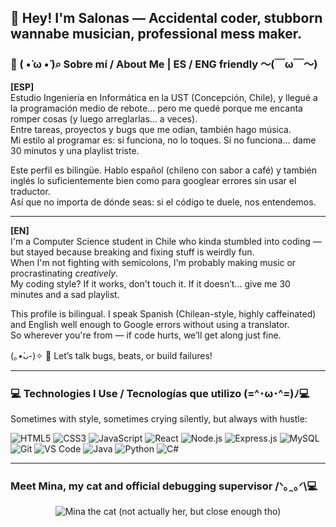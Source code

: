 ## 👋 Hey! I'm Salonas — Accidental coder, stubborn wannabe musician, professional mess maker.

### 📖 ( •̀ ω •́ )⌕ Sobre mí / About Me | ES / ENG friendly 〜(￣ω￣〜)

**[ESP]**  
Estudio Ingeniería en Informática en la UST (Concepción, Chile), y llegué a la programación medio de rebote… pero me quedé porque me encanta romper cosas (y luego arreglarlas… a veces).  
Entre tareas, proyectos y bugs que me odian, también hago música.  
Mi estilo al programar es: si funciona, no lo toques. Si no funciona… dame 30 minutos y una playlist triste.

Este perfil es bilingüe. Hablo español (chileno con sabor a café) y también inglés lo suficientemente bien como para googlear errores sin usar el traductor.  
Así que no importa de dónde seas: si el código te duele, nos entendemos.

---

**[EN]**  
I'm a Computer Science student in Chile who kinda stumbled into coding — but stayed because breaking and fixing stuff is weirdly fun.  
When I'm not fighting with semicolons, I'm probably making music or procrastinating *creatively*.  
My coding style? If it works, don't touch it. If it doesn’t… give me 30 minutes and a sad playlist.

This profile is bilingual. I speak Spanish (Chilean-style, highly caffeinated) and English well enough to Google errors without using a translator.  
So wherever you're from — if code hurts, we’ll get along just fine.

(｡•̀ᴗ-)✧ 💬 Let’s talk bugs, beats, or build failures!

---

### 💻 Technologies I Use / Tecnologías que utilizo (=^･ω･^=)ﾉ💻

Sometimes with style, sometimes crying silently, but always with hustle:

<p align="left">

  <img src="https://img.shields.io/badge/HTML5-E34F26?style=for-the-badge&logo=html5&logoColor=white" alt="HTML5" />
  <img src="https://img.shields.io/badge/CSS3-1572B6?style=for-the-badge&logo=css3&logoColor=white" alt="CSS3" />
  <img src="https://img.shields.io/badge/JavaScript-F7DF1E?style=for-the-badge&logo=javascript&logoColor=black" alt="JavaScript" />
  <img src="https://img.shields.io/badge/React-20232A?style=for-the-badge&logo=react&logoColor=61DAFB" alt="React" />
  <img src="https://img.shields.io/badge/Node.js-339933?style=for-the-badge&logo=nodedotjs&logoColor=white" alt="Node.js" />
  <img src="https://img.shields.io/badge/Express.js-000000?style=for-the-badge&logo=express&logoColor=white" alt="Express.js" />
  <img src="https://img.shields.io/badge/MySQL-4479A1?style=for-the-badge&logo=mysql&logoColor=white" alt="MySQL" />
  <img src="https://img.shields.io/badge/Git-F05032?style=for-the-badge&logo=git&logoColor=white" alt="Git" />
  <img src="https://img.shields.io/badge/Visual_Studio_Code-007ACC?style=for-the-badge&logo=visualstudiocode&logoColor=white" alt="VS Code" />
  <img src="https://img.shields.io/badge/Java-007396?style=for-the-badge&logo=java&logoColor=white" alt="Java" />
  <img src="https://img.shields.io/badge/Python-3776AB?style=for-the-badge&logo=python&logoColor=white" alt="Python" />
  <img src="https://img.shields.io/badge/C%23-239120?style=for-the-badge&logo=c-sharp&logoColor=white" alt="C#" />

</p>

---

### Meet Mina, my cat and official debugging supervisor /ᐠ｡ꞈ｡ᐟ\💻

<p align="center">
  <img src="https://media.tenor.com/ZDi-aKGqvG0AAAAj/cat-bailarin.gif" alt="Mina the cat (not actually her, but close enough tho)" />
</p>

